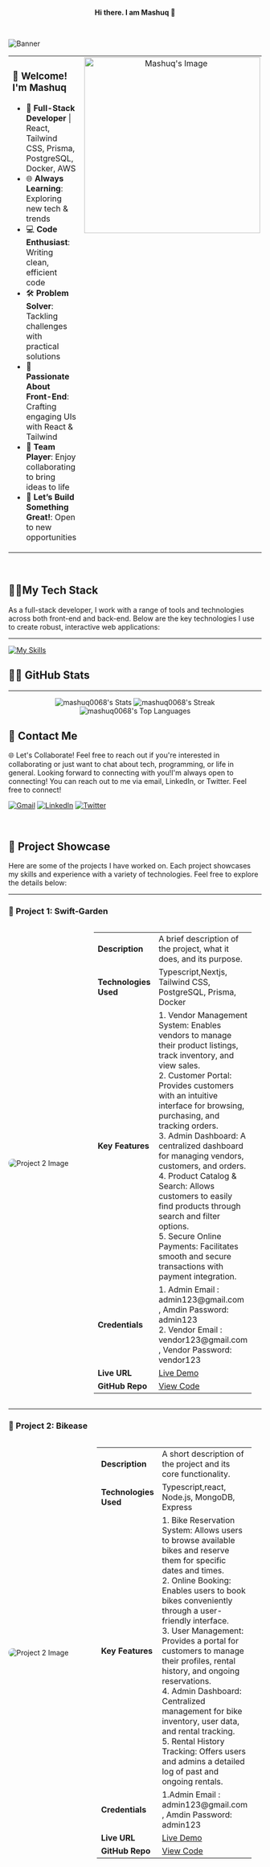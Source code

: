 
 <p align="center">
  <strong>Hi there. I am Mashuq 👋</strong>
</p>
<br/>

![Banner](https://i.ibb.co.com/r48Jf0p/mashuq0068-gmail-com.png)


<table style="border: none; width: 100%;">
  <tr>
    <td style="width: 70%;border: none; vertical-align: top;">
      <h3>👋 <strong>Welcome!</strong> I'm Mashuq</h3>
      <ul>
        <li>🚀 <strong>Full-Stack Developer</strong> | React, Tailwind CSS, Prisma, PostgreSQL, Docker, AWS</li>
        <li>🌐 <strong>Always Learning</strong>: Exploring new tech & trends</li>
        <li>💻 <strong>Code Enthusiast</strong>: Writing clean, efficient code</li>
        <li>🛠️ <strong>Problem Solver</strong>: Tackling challenges with practical solutions</li>
        <li>🚀 <strong>Passionate About Front-End</strong>: Crafting engaging UIs with React & Tailwind</li>
        <li>👥 <strong>Team Player</strong>: Enjoy collaborating to bring ideas to life</li>
        <li>🎯 <strong>Let’s Build Something Great!</strong>: Open to new opportunities</li>
      </ul>
    </td>
    <td style="width: 30%; border: none;vertical-align: top; text-align: center;">
      <img src="https://i.ibb.co/F0Wrb1G/Graphic-workstation.gif" alt="Mashuq's Image" style="width: 350px; height: auto;">
    </td>
  </tr>
</table>




 <br/>
 
## 👨‍💻My Tech Stack
As a full-stack developer, I work with a range of tools and technologies across both front-end  and back-end. Below are the key technologies I use to create robust, interactive web applications:

---


[![My Skills](https://skillicons.dev/icons?i=js,ts,html,css,tailwind,bootstrap,react,nextjs,nodejs,express,mongodb,postgresql,prisma,docker,aws)](https://skillicons.dev)



## 👨‍💻 GitHub Stats  

---

<p align="center">
  <img src="https://github-readme-stats.vercel.app/api?username=mashuq0068&theme=gruvbox&show_icons=true&hide_border=true&count_private=true" alt="mashuq0068's Stats" />
  <img src="https://github-readme-streak-stats.herokuapp.com/?user=mashuq0068&theme=gruvbox&hide_border=true" alt="mashuq0068's Streak" />
  <img src="https://github-readme-stats.vercel.app/api/top-langs/?username=mashuq0068&theme=gruvbox&show_icons=true&hide_border=true&layout=compact" alt="mashuq0068's Top Languages" />
</p>


## 💼 Contact Me

🌐 Let's Collaborate! Feel free to reach out if you're interested in collaborating or just want to chat about tech, programming, or life in general. Looking forward to connecting with you!I'm always open to connecting! You can reach out to me via email, LinkedIn, or Twitter. Feel free to connect!

  [![Gmail](https://img.shields.io/badge/-Gmail-red?style=flat&logo=gmail&logoColor=white)](mailto:mashuq0068@gmail.com)
  [![LinkedIn](https://img.shields.io/badge/-LinkedIn-blue?style=flat&logo=linkedin&logoColor=white)](https://www.linkedin.com/in/md-mashuqur-rahman-3aaab8260/)
  [![Twitter](https://img.shields.io/badge/-Twitter-1DA1F2?style=flat&logo=twitter&logoColor=white)](https://twitter.com/mashuq0068)






<br/>

## 🚀 Project Showcase

Here are some of the projects I have worked on. Each project showcases my skills and experience with a variety of technologies. Feel free to explore the details below:

---

### 📂 Project 1: **Swift-Garden**

<div style="display: flex; justify-content: space-between; align-items: center;">
 <div style="flex: 1;">
    <img src="https://i.ibb.co.com/FYRmKc1/Screenshot-2024-12-19-134913.png" alt="Project 2 Image" style="max-width: 100%; height: auto; border-radius: 8px;">
  </div>
  <div style="flex: 1; padding-right: 20px;">
    <table>
      <tr><td><strong>Description</strong></td><td>A brief description of the project, what it does, and its purpose.</td></tr>
      <tr><td><strong>Technologies Used</strong></td><td>Typescript,Nextjs, Tailwind CSS, PostgreSQL, Prisma, Docker</td></tr>
    <tr><td><strong>Key Features</strong></td>
  <td>
    1. Vendor Management System: Enables vendors to manage their product listings, track inventory, and view sales.<br>
    2. Customer Portal: Provides customers with an intuitive interface for browsing, purchasing, and tracking orders.<br>
    3. Admin Dashboard: A centralized dashboard for managing vendors, customers, and orders.<br>
    4. Product Catalog & Search: Allows customers to easily find products through search and filter options.<br>
    5. Secure Online Payments: Facilitates smooth and secure transactions with payment integration.
  </td>
</tr>
     <td><strong>Credentials</strong></td><td> 1. Admin Email : admin123@gmail.com , Amdin Password: admin123 <br> 2. Vendor Email : vendor123@gmail.com , Vendor Password: vendor123 </td></tr>
      <tr><td><strong>Live URL</strong></td><td><a href="https://swift-garden-frontned.vercel.app/" target="_blank">Live Demo</a></td></tr>
      <tr><td><strong>GitHub Repo</strong></td><td><a href="https://github.com/mashuq0068/swift-garden-frontend" target="_blank">View Code</a></td></tr>
    </table>
  </div>
  
</div>

---

### 📂 Project 2: **Bikease**

<div style="display: flex; justify-content: center; align-items: center;">
 <div style="flex: 1;">
    <img src="https://i.ibb.co.com/qYpPgWz/Screenshot-2024-12-23-134515.png" alt="Project 2 Image" style="max-width: 100%; height: auto; border-radius: 8px;">
  </div>
  <div style="flex: 1; padding-right: 20px;">
    <table>
      <tr><td><strong>Description</strong></td><td>A short description of the project and its core functionality.</td></tr>
      <tr><td><strong>Technologies Used</strong></td><td>Typescript,react, Node.js, MongoDB, Express</td></tr>
    <tr><td><strong>Key Features</strong></td>
  <td>
    1. Bike Reservation System: Allows users to browse available bikes and reserve them for specific dates and times.<br>
    2. Online Booking: Enables users to book bikes conveniently through a user-friendly interface.<br>
    3. User Management: Provides a portal for customers to manage their profiles, rental history, and ongoing reservations.<br>
    4. Admin Dashboard: Centralized management for bike inventory, user data, and rental tracking.<br>
    5. Rental History Tracking: Offers users and admins a detailed log of past and ongoing rentals.
  </td>
</tr>
     <tr><td><strong>Credentials</strong></td><td>1.Admin Email : admin123@gmail.com , Amdin Password: admin123 </td></tr>
      <tr><td><strong>Live URL</strong></td><td><a href="https://another-example.com" target="_blank">Live Demo</a></td></tr>
      <tr><td><strong>GitHub Repo</strong></td><td><a href="https://github.com/mashuq0068/bike-rental-client" target="_blank">View Code</a></td></tr>
    </table>
  </div>
  
</div>









